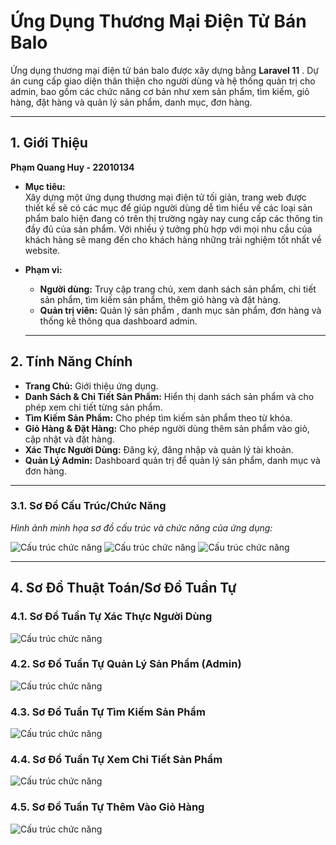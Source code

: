 # Ứng Dụng Thương Mại Điện Tử Bán Balo

Ứng dụng thương mại điện tử bán balo được xây dựng bằng **Laravel 11** . Dự án cung cấp giao diện thân thiện cho người dùng và hệ thống quản trị cho admin, bao gồm các chức năng cơ bản như xem sản phẩm, tìm kiếm, giỏ hàng, đặt hàng và quản lý sản phẩm, danh mục, đơn hàng.

---

## 1. Giới Thiệu

**Phạm Quang Huy - 22010134**

- **Mục tiêu:**  
  Xây dựng một ứng dụng thương mại điện tử tối giản, trang web được thiết kế sẽ có các mục để giúp người dùng dễ tìm hiểu về các loại sản phẩm balo hiện đang có trên thị trường ngày nay cung cấp các thông tin đầy đủ của sản phẩm. Với nhiều ý tưởng phù hợp với mọi nhu cầu của khách hàng sẽ mang đến cho khách hàng những trải nghiệm tốt nhất về website.
  
- **Phạm vi:**  
  - **Người dùng:** Truy cập trang chủ, xem danh sách sản phẩm, chi tiết sản phẩm, tìm kiếm sản phẩm, thêm giỏ hàng và đặt hàng.
  - **Quản trị viên:** Quản lý sản phẩm , danh mục sản phẩm, đơn hàng và thống kê thông qua dashboard admin.

   ---

## 2. Tính Năng Chính

- **Trang Chủ:** Giới thiệu ứng dụng.
- **Danh Sách & Chi Tiết Sản Phẩm:** Hiển thị danh sách sản phẩm và cho phép xem chi tiết từng sản phẩm.
- **Tìm Kiếm Sản Phẩm:** Cho phép tìm kiếm sản phẩm theo từ khóa.
- **Giỏ Hàng & Đặt Hàng:** Cho phép người dùng thêm sản phẩm vào giỏ, cập nhật và đặt hàng.
- **Xác Thực Người Dùng:** Đăng ký, đăng nhập và quản lý tài khoản.
- **Quản Lý Admin:** Dashboard quản trị để quản lý sản phẩm, danh mục và đơn hàng.

---

### 3.1. Sơ Đồ Cấu Trúc/Chức Năng

*Hình ảnh minh họa sơ đồ cấu trúc và chức năng của ứng dụng:*

![Cấu trúc chức năng](https://raw.githubusercontent.com/PQH2004/BaloShop22/main/218ccdda-77c4-4c2b-8079-2a358ea477db.jpg)
![Cấu trúc chức năng](https://raw.githubusercontent.com/PQH2004/BaloShop22/main/4eb8dcb0-cf94-4b72-936b-b1e2cd00ebd5.jpg)
![Cấu trúc chức năng](https://raw.githubusercontent.com/PQH2004/BaloShop22/main/6dfd8c57-4077-4f83-bf85-6eb5408caf05.jpg)

---

## 4. Sơ Đồ Thuật Toán/Sơ Đồ Tuần Tự
### 4.1. Sơ Đồ Tuần Tự Xác Thực Người Dùng
![Cấu trúc chức năng](https://raw.githubusercontent.com/PQH2004/BaloShop22/main/18cb309a-be6a-4198-bf5b-8e37b0620ac9.jpg)

### 4.2. Sơ Đồ Tuần Tự Quản Lý Sản Phẩm (Admin)
![Cấu trúc chức năng](https://raw.githubusercontent.com/PQH2004/BaloShop22/main/474000aa-1204-4959-bf8b-ef897b338767.jpg)

### 4.3. Sơ Đồ Tuần Tự Tìm Kiếm Sản Phẩm 
![Cấu trúc chức năng](https://raw.githubusercontent.com/PQH2004/BaloShop22/main/3523a6ad-b7e0-4608-a52a-fc5f1056cfee.jpg)

### 4.4. Sơ Đồ Tuần Tự Xem Chi Tiết Sản Phẩm 
![Cấu trúc chức năng](https://raw.githubusercontent.com/PQH2004/BaloShop22/main/6642af5a-6ccf-4c81-9bd9-4d6604d3a0d8.jpg)

### 4.5. Sơ Đồ Tuần Tự Thêm Vào Giỏ Hàng 
![Cấu trúc chức năng](https://raw.githubusercontent.com/PQH2004/BaloShop22/main/389f0713-412e-45b4-8b70-43c96b0f2ecc.jpg)
